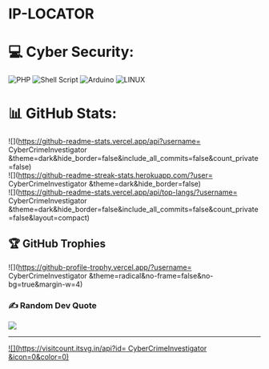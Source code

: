 # IP-LOCATOR

# 💻 Cyber Security:
![PHP](https://img.shields.io/badge/php-%23777BB4.svg?style=for-the-badge&logo=php&logoColor=white) ![Shell Script](https://img.shields.io/badge/shell_script-%23121011.svg?style=for-the-badge&logo=gnu-bash&logoColor=white) ![Arduino](https://img.shields.io/badge/-Arduino-00979D?style=for-the-badge&logo=Arduino&logoColor=white) ![LINUX](https://img.shields.io/badge/Linux-FCC624?style=for-the-badge&logo=linux&logoColor=black)
# 📊 GitHub Stats:
![](https://github-readme-stats.vercel.app/api?username=      CyberCrimeInvestigator &theme=dark&hide_border=false&include_all_commits=false&count_private=false)<br/>
![](https://github-readme-streak-stats.herokuapp.com/?user=      CyberCrimeInvestigator &theme=dark&hide_border=false)<br/>
![](https://github-readme-stats.vercel.app/api/top-langs/?username=      CyberCrimeInvestigator &theme=dark&hide_border=false&include_all_commits=false&count_private=false&layout=compact)

## 🏆 GitHub Trophies
![](https://github-profile-trophy.vercel.app/?username=      CyberCrimeInvestigator &theme=radical&no-frame=false&no-bg=true&margin-w=4)

### ✍️ Random Dev Quote
![](https://quotes-github-readme.vercel.app/api?type=horizontal&theme=radical)

---
[![](https://visitcount.itsvg.in/api?id=      CyberCrimeInvestigator &icon=0&color=0)](https://visitcount.itsvg.in)

<!-- Proudly created with GPRM ( https://gprm.itsvg.in ) -->
